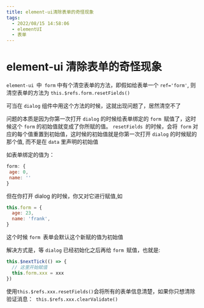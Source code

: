 ```yaml
---
title: element-ui清除表单的奇怪现象
tags:
  - 2022/08/15 14:58:06
  - elementUI
  - 表单
---
```


# element-ui 清除表单的奇怪现象

`element-ui `中` form` 中有个清空表单的方法，即假如给表单一个 `ref='form'`, 则清空表单的方法为 `this.$refs.form.resetFields()`

可当在 `dialog` 组件中用这个方法的时候，这就出现问题了，居然清空不了

问题的本质是因为你第一次打开 `dialog` 的时候给表单绑定的 `form `赋值了，这时候这个 `form` 的初始值就变成了你所赋的值。 `resetFields `的时候，会将` form` 对应的每个值重置到初始值，这时候的初始值就是你第一次打开 `dialog` 的时候赋的那个值, 而不是在 `data` 里声明的初始值

如表单绑定的值为：

```js
form: {
 age: 0,
 name: ''
}
```

但在你打开 dialog 的时候，你又对它进行赋值,如

```js
this.form = {
  age: 23,
  name: 'frank',
}
```

这个时候 `form `表单会默认这个新赋的值为初始值

解决方式是，等 `dialog` 已经初始化之后再给 `form `赋值，也就是:

```js
this.$nextTick(() => {
  // 这里开始赋值
  this.form.xxx = xxx
})
```

使用`this.$refs.xxx.resetFields()`会将所有的表单信息清楚，如果你只想清除验证消息：` this.$refs.xxx.clearValidate()`
